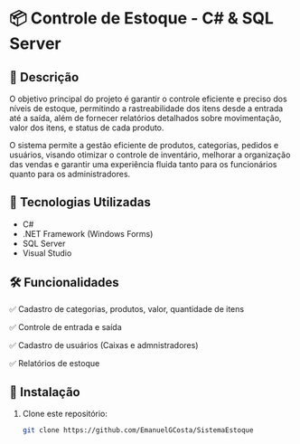 # 📦 Controle de Estoque - C# & SQL Server

## 📖 Descrição
O objetivo principal do projeto é garantir o controle eficiente e preciso dos níveis de estoque, permitindo a rastreabilidade dos itens desde a entrada até a saída, além de fornecer relatórios detalhados sobre movimentação, valor dos itens, e status de cada produto.

O sistema permite a gestão eficiente de produtos, categorias, pedidos e usuários, visando otimizar o controle de inventário, melhorar a organização das vendas e garantir uma experiência fluida tanto para os funcionários quanto para os administradores. 

## 🚀 Tecnologias Utilizadas
- C# 
- .NET Framework (Windows Forms)
- SQL Server
- Visual Studio

## 🛠 Funcionalidades
✅ Cadastro de categorias, produtos, valor, quantidade de itens 

✅ Controle de entrada e saída 

✅ Cadastro de usuários (Caixas e admnistradores)

✅ Relatórios de estoque  


## 📌 Instalação
1. Clone este repositório:
   ```bash
   git clone https://github.com/EmanuelGCosta/SistemaEstoque
